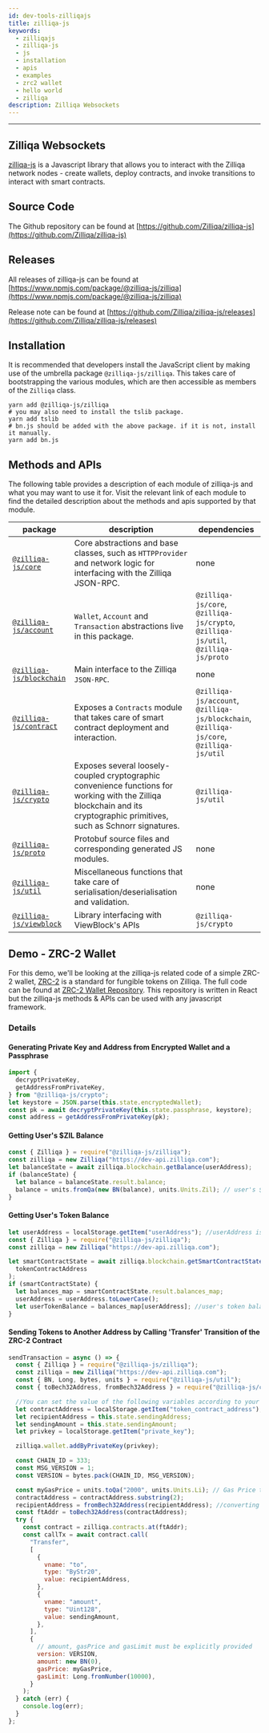 ```yaml
---
id: dev-tools-zilliqajs
title: zilliqa-js
keywords:
  - zilliqajs
  - zilliqa-js
  - js
  - installation
  - apis
  - examples
  - zrc2 wallet
  - hello world
  - zilliqa
description: Zilliqa Websockets
---
```


---

## Zilliqa Websockets

[zilliqa-js](https://github.com/Zilliqa/zilliqa-js) is a Javascript library that
allows you to interact with the Zilliqa network nodes - create wallets, deploy
contracts, and invoke transitions to interact with smart contracts.

## Source Code

The Github repository can be found at
[https://github.com/Zilliqa/zilliqa-js](https://github.com/Zilliqa/zilliqa-js)

## Releases

All releases of zilliqa-js can be found at
[https://www.npmjs.com/package/@zilliqa-js/zilliqa](https://www.npmjs.com/package/@zilliqa-js/zilliqa)

Release note can be found at
[https://github.com/Zilliqa/zilliqa-js/releases](https://github.com/Zilliqa/zilliqa-js/releases)

## Installation

It is recommended that developers install the JavaScript client by making use of
the umbrella package `@zilliqa-js/zilliqa`. This takes care of bootstrapping the
various modules, which are then accessible as members of the `Zilliqa` class.

```shell
yarn add @zilliqa-js/zilliqa
# you may also need to install the tslib package.
yarn add tslib
# bn.js should be added with the above package. if it is not, install it manually.
yarn add bn.js
```

## Methods and APIs

The following table provides a description of each module of zilliqa-js and what
you may want to use it for. Visit the relevant link of each module to find the
detailed description about the methods and apis supported by that module.

| package                                                                                                         | description                                                                                                                                                               | dependencies                                                                            |
| --------------------------------------------------------------------------------------------------------------- | ------------------------------------------------------------------------------------------------------------------------------------------------------------------------- | --------------------------------------------------------------------------------------- |
| [`@zilliqa-js/core`](https://github.com/Zilliqa/zilliqa-js/tree/dev-dapps/packages/zilliqa-js-core)             | Core abstractions and base classes, such as `HTTPProvider` and network logic for interfacing with the Zilliqa JSON-RPC.                                                   | none                                                                                    |
| [`@zilliqa-js/account`](https://github.com/Zilliqa/zilliqa-js/tree/dev-dapps/packages/zilliqa-js-account)       | `Wallet`, `Account` and `Transaction` abstractions live in this package.                                                                                                  | `@zilliqa-js/core`, `@zilliqa-js/crypto`, `@zilliqa-js/util`, `@zilliqa-js/proto`       |
| [`@zilliqa-js/blockchain`](https://github.com/Zilliqa/zilliqa-js/tree/dev-dapps/packages/zilliqa-js-blockchain) | Main interface to the Zilliqa `JSON-RPC`.                                                                                                                                 | none                                                                                    |
| [`@zilliqa-js/contract`](https://github.com/Zilliqa/zilliqa-js/tree/dev-dapps/packages/zilliqa-js-contract)     | Exposes a `Contracts` module that takes care of smart contract deployment and interaction.                                                                                | `@zilliqa-js/account`, `@zilliqa-js/blockchain`, `@zilliqa-js/core`, `@zilliqa-js/util` |
| [`@zilliqa-js/crypto`](https://github.com/Zilliqa/zilliqa-js/tree/dev-dapps/packages/zilliqa-js-crypto)         | Exposes several loosely-coupled cryptographic convenience functions for working with the Zilliqa blockchain and its cryptographic primitives, such as Schnorr signatures. | `@zilliqa-js/util`                                                                      |
| [`@zilliqa-js/proto`](https://github.com/Zilliqa/zilliqa-js/tree/dev-dapps/packages/zilliqa-js-proto)           | Protobuf source files and corresponding generated JS modules.                                                                                                             | none                                                                                    |
| [`@zilliqa-js/util`](https://github.com/Zilliqa/zilliqa-js/tree/dev-dapps/packages/zilliqa-js-util)             | Miscellaneous functions that take care of serialisation/deserialisation and validation.                                                                                   | none                                                                                    |
| [`@zilliqa-js/viewblock`](https://github.com/Ashlar/zilliqa-js-viewblock)                                       | Library interfacing with ViewBlock's APIs                                                                                                                                 | `@zilliqa-js/crypto`                                                                    |

## Demo - ZRC-2 Wallet

For this demo, we'll be looking at the zilliqa-js related code of a simple ZRC-2
wallet, [ZRC-2](https://github.com/Zilliqa/ZRC/blob/master/zrcs/zrc-2.md) is a
standard for fungible tokens on Zilliqa. The full code can be found at
[ZRC-2 Wallet Repository](https://github.com/arnavvohra/dev-portal-examples/tree/master/zrc-2-wallet).
This repository is written in React but the zilliqa-js methods & APIs can be
used with any javascript framework.

### Details

#### Generating Private Key and Address from Encrypted Wallet and a Passphrase

```javascript
import {
  decryptPrivateKey,
  getAddressFromPrivateKey,
} from "@zilliqa-js/crypto";
let keystore = JSON.parse(this.state.encryptedWallet);
const pk = await decryptPrivateKey(this.state.passphrase, keystore);
const address = getAddressFromPrivateKey(pk);
```

#### Getting User's $ZIL Balance

```javascript
const { Zilliqa } = require("@zilliqa-js/zilliqa");
const zilliqa = new Zilliqa("https://dev-api.zilliqa.com");
let balanceState = await zilliqa.blockchain.getBalance(userAddress);
if (balanceState) {
  let balance = balanceState.result.balance;
  balance = units.fromQa(new BN(balance), units.Units.Zil); // user's $zil balance
}
```

#### Getting User's Token Balance

```javascript
let userAddress = localStorage.getItem("userAddress"); //userAddress is retrieved from localStorage in this example
const { Zilliqa } = require("@zilliqa-js/zilliqa");
const zilliqa = new Zilliqa("https://dev-api.zilliqa.com");

let smartContractState = await zilliqa.blockchain.getSmartContractState(
  tokenContractAddress
);
if (smartContractState) {
  let balances_map = smartContractState.result.balances_map;
  userAddress = userAddress.toLowerCase();
  let userTokenBalance = balances_map[userAddress]; //user's token balance
}
```

#### Sending Tokens to Another Address by Calling 'Transfer' Transition of the ZRC-2 Contract

```javascript
sendTransaction = async () => {
  const { Zilliqa } = require("@zilliqa-js/zilliqa");
  const zilliqa = new Zilliqa("https://dev-api.zilliqa.com");
  const { BN, Long, bytes, units } = require("@zilliqa-js/util");
  const { toBech32Address, fromBech32Address } = require("@zilliqa-js/crypto");

  //You can set the value of the following variables according to your liking
  let contractAddress = localStorage.getItem("token_contract_address");
  let recipientAddress = this.state.sendingAddress;
  let sendingAmount = this.state.sendingAmount;
  let privkey = localStorage.getItem("private_key");

  zilliqa.wallet.addByPrivateKey(privkey);

  const CHAIN_ID = 333;
  const MSG_VERSION = 1;
  const VERSION = bytes.pack(CHAIN_ID, MSG_VERSION);

  const myGasPrice = units.toQa("2000", units.Units.Li); // Gas Price that will be used by all transactions
  contractAddress = contractAddress.substring(2);
  recipientAddress = fromBech32Address(recipientAddress); //converting to ByStr20 format
  const ftAddr = toBech32Address(contractAddress);
  try {
    const contract = zilliqa.contracts.at(ftAddr);
    const callTx = await contract.call(
      "Transfer",
      [
        {
          vname: "to",
          type: "ByStr20",
          value: recipientAddress,
        },
        {
          vname: "amount",
          type: "Uint128",
          value: sendingAmount,
        },
      ],
      {
        // amount, gasPrice and gasLimit must be explicitly provided
        version: VERSION,
        amount: new BN(0),
        gasPrice: myGasPrice,
        gasLimit: Long.fromNumber(10000),
      }
    );
  } catch (err) {
    console.log(err);
  }
};
```
